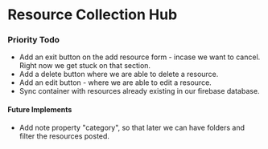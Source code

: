 # Resource Collection Hub

### Priority Todo

- Add an exit button on the add resource form - incase we want to cancel. Right now we get stuck on that section.
- Add a delete button where we are able to delete a resource.
- Add an edit button - where we are able to edit a resource.
- Sync container with resources already existing in our firebase database.

#### Future Implements

- Add note property "category", so that later we can have folders and filter the resources posted.
